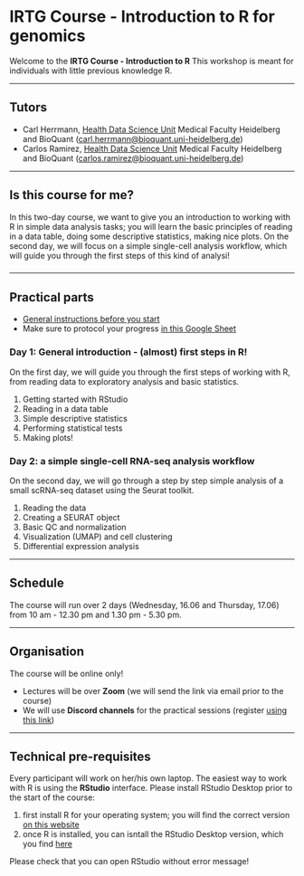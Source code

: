 # IRTG Course - Introduction to R for genomics



Welcome to the **IRTG Course - Introduction to R** This workshop is meant for individuals with little previous knowledge R. 


******
## Tutors

* Carl Herrmann, [Health Data Science Unit](https://www.hdsu.org/) Medical Faculty Heidelberg and BioQuant (carl.herrmann@bioquant.uni-heidelberg.de)
* Carlos Ramirez, [Health Data Science Unit](https://www.hdsu.org/) Medical Faculty Heidelberg and BioQuant (carlos.ramirez@bioquant.uni-heidelberg.de)


********

## Is this course for me?

In this two-day course, we want to give you an introduction to working with R in simple data analysis tasks; you will learn the basic principles of reading in a data table, doing some descriptive statistics, making nice plots.
On the second day, we will focus on a simple single-cell analysis workflow, which will guide you through the first steps of this kind of analysi!

### 



********
## Practical parts

* [General instructions before you start](./00_generalInstructions.md)
* Make sure to protocol your progress [in this Google Sheet](https://docs.google.com/spreadsheets/d/1LDP_A7_5BJCrq2nWaObHVKb3ZSRMPCWobFNEcVNSwGk/edit?usp=sharing)

### Day 1: General introduction - (almost) first steps in R!                                        

On the first day, we will guide you through the first steps of working with R, from reading data to exploratory analysis and basic statistics.

1. Getting started with RStudio
2. Reading in a data table
3. Simple descriptive statistics
4. Performing statistical tests
4. Making plots!
                                                   

### Day 2: a simple single-cell RNA-seq analysis workflow

On the second day, we will go through a step by step simple analysis of a small scRNA-seq dataset using the Seurat toolkit.

1. Reading the data
2. Creating a SEURAT object
3. Basic QC and normalization 
4. Visualization (UMAP) and cell clustering
5. Differential expression analysis


********
## Schedule

The course will run over 2 days (Wednesday, 16.06 and Thursday, 17.06) from 10 am - 12.30 pm and 1.30 pm - 5.30 pm.



*********
## Organisation

The course will be online only! 
* Lectures will be over **Zoom** (we will send the link via email prior to the course)
* We will use **Discord channels** for the practical sessions (register [using this link](https://discord.gg/gPXJDukGfQ))

**********
## Technical pre-requisites

Every participant will work on her/his own laptop. The easiest way to work with R is using the **RStudio** interface.
Please install RStudio Desktop prior to the start of the course:

1. first install R for your operating system; you will find the correct version [on this website](https://cran.rstudio.com/) 
2. once R is installed, you can isntall the RStudio Desktop version, which you find [here](https://www.rstudio.com/products/rstudio/download/#download)

Please check that you can open RStudio without error message!